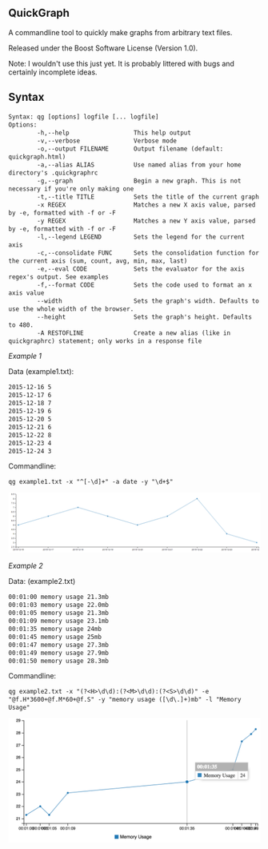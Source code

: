 QuickGraph
----------

A commandline tool to quickly make graphs from arbitrary text files.

Released under the Boost Software License (Version 1.0).

Note: I wouldn't use this just yet. It is probably littered with bugs and certainly incomplete ideas.

Syntax
------

    Syntax: qg [options] logfile [... logfile]
    Options:
            -h,--help                  This help output
            -v,--verbose               Verbose mode
            -o,--output FILENAME       Output filename (default: quickgraph.html)
            -a,--alias ALIAS           Use named alias from your home directory's .quickgraphrc
            -g,--graph                 Begin a new graph. This is not necessary if you're only making one
            -t,--title TITLE           Sets the title of the current graph
            -x REGEX                   Matches a new X axis value, parsed by -e, formatted with -f or -F
            -y REGEX                   Matches a new Y axis value, parsed by -e, formatted with -f or -F
            -l,--legend LEGEND         Sets the legend for the current axis
            -c,--consolidate FUNC      Sets the consolidation function for the current axis (sum, count, avg, min, max, last)
            -e,--eval CODE             Sets the evaluator for the axis regex's output. See examples
            -f,--format CODE           Sets the code used to format an x axis value
            --width                    Sets the graph's width. Defaults to use the whole width of the browser.
            --height                   Sets the graph's height. Defaults to 480.
            -A RESTOFLINE              Create a new alias (like in quickgraphrc) statement; only works in a response file

*Example 1*

Data (example1.txt):

    2015-12-16 5
    2015-12-17 6
    2015-12-18 7
    2015-12-19 6
    2015-12-20 5
    2015-12-21 6
    2015-12-22 8
    2015-12-23 4
    2015-12-24 3

Commandline:

    qg example1.txt -x "^[-\d]+" -a date -y "\d+$"

![Example1](https://raw.githubusercontent.com/joedrago/node-quickgraph/master/examples/ex1.png)

*Example 2*

Data: (example2.txt)

    00:01:00 memory usage 21.3mb
    00:01:03 memory usage 22.0mb
    00:01:05 memory usage 21.3mb
    00:01:09 memory usage 23.1mb
    00:01:35 memory usage 24mb
    00:01:45 memory usage 25mb
    00:01:47 memory usage 27.3mb
    00:01:49 memory usage 27.9mb
    00:01:50 memory usage 28.3mb

Commandline:

    qg example2.txt -x "(?<H>\d\d):(?<M>\d\d):(?<S>\d\d)" -e "@f.H*3600+@f.M*60+@f.S" -y "memory usage ([\d\.]+)mb" -l "Memory Usage"

![Example2](https://raw.githubusercontent.com/joedrago/node-quickgraph/master/examples/ex2.png)
